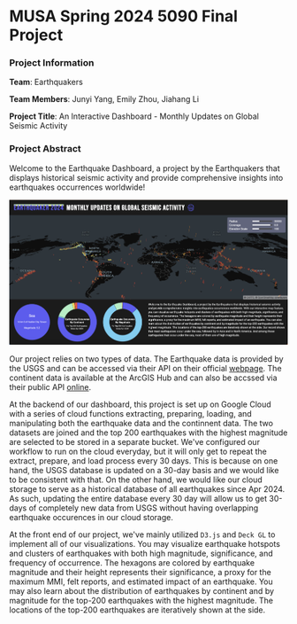 # MUSA Spring 2024 5090 Final Project 


### Project Information
**Team**: Earthquakers 

**Team Members**: Junyi Yang, Emily Zhou, Jiahang Li

**Project Title**: An Interactive Dashboard - Monthly Updates on Global Seismic Activity

### Project Abstract
Welcome to the Earthquake Dashboard, a project by the Earthquakers that displays historical seismic activity and provide comprehensive insights into earthquakes occurrences worldwide! 

![front](frontpage-pic.png)

Our project relies on two types of data. The Earthquake data is provided by the USGS and can be accessed via their API on their official [webpage](https://earthquake.usgs.gov/earthquakes/feed/v1.0/geojson.php). The continent data is available at the ArcGIS Hub and can also be accssed via their public API [online](https://hub.arcgis.com/datasets/esri::world-continents/about). 

At the backend of our dashboard, this project is set up on Google Cloud with a series of cloud functions extracting, preparing, loading, and manipulating both the earthquake data and the continnent data. The two datasets are joined and the top 200 earthquakes with the highest magnitude are selected to be stored in a separate bucket. We've configured our workflow to run on the cloud everyday, but it will only get to repeat the extract, prepare, and load process every 30 days. This is because on one hand, the USGS database is updated on a 30-day basis and we would like to be consistent with that. On the other hand, we would like our cloud storage to serve as a historical database of all earthquakes since Apr 2024. As such, updating the entire database every 30 day will allow us to get 30-days of completely new data from USGS without having overlapping earthquake occurences in our cloud storage. 

At the front end of our project, we've mainly utilized `D3.js` and `Deck GL` to implement all of our visualizations. You may visualize earthquake hotspots and clusters of earthquakes with both high magnitude, significance, and frequency of occurrence. The hexagons are colored by earthquake magnitude and their height represents their significance, a proxy for the maximum MMI, felt reports, and estimated impact of an earthquake. You may also learn about the distribution of earthquakes by continent and by magnitude for the top-200 earthquakes with the highest magnitude. The locations of the top-200 earthquakes are iteratively shown at the side. 